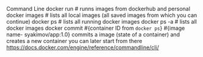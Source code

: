 Command Line
  docker run # runns images from dockerhub and personal
  docker images # lists all local images (all saved images from which you can continue)
  docker ps # lists all running docker images
  docker ps -a # lists all docker images
  docker commit #{container ID from `docker ps`} #{image name- syakimov/app:1.0}
    commits a image (state of a container) and creates a new container
    you can later start from there
  https://docs.docker.com/engine/reference/commandline/cli/
